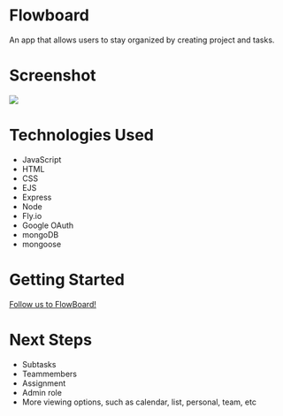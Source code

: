 # Flowboard
An app that allows users to stay organized by creating project and tasks.

# Screenshot

<img src="https://i.imgur.com/hfhmyE4.png">

# Technologies Used

- JavaScript
- HTML
- CSS
- EJS
- Express
- Node
- Fly.io
- Google OAuth
- mongoDB
- mongoose

# Getting Started

[Follow us to FlowBoard!](https://dry-pine-9148.fly.dev/)

# Next Steps

- Subtasks
- Teammembers
- Assignment
- Admin role
- More viewing options, such as calendar, list, personal, team, etc
